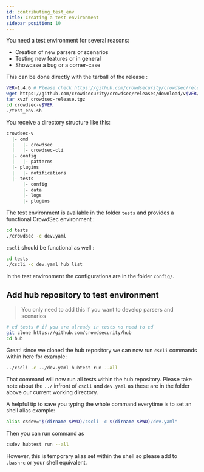 ```yaml
---
id: contributing_test_env
title: Creating a test environment
sidebar_position: 10
---
```


You need a test environment for several reasons:

- Creation of new parsers or scenarios
- Testing new features or in general
- Showcase a bug or a corner-case

This can be done directly with the tarball of the release :

```bash
VER=1.4.6 # Please check https://github.com/crowdsecurity/crowdsec/releases/latest for latest version
wget https://github.com/crowdsecurity/crowdsec/releases/download/v$VER/crowdsec-release.tgz
tar xvzf crowdsec-release.tgz
cd crowdsec-v$VER
./test_env.sh
```

You receive a directory structure like this:

```bash
crowdsec-v
  |- cmd
  |   |- crowdsec
  |   |- crowdsec-cli
  |- config
  |   |- patterns
  |- plugins
  |   |- notifications
  |- tests
      |- config
      |- data
      |- logs
      |- plugins
```

The test environment is available in the folder `tests` and provides a functional CrowdSec environment :

```bash
cd tests
./crowdsec -c dev.yaml
```

`cscli` should be functional as well :

```bash
cd tests
./cscli -c dev.yaml hub list
```

In the test environment the configurations are in the folder `config/`.

## Add hub repository to test environment

> You only need to add this if you want to develop parsers and scenarios

```bash
# cd tests # if you are already in tests no need to cd
git clone https://github.com/crowdsecurity/hub
cd hub
```

Great! since we cloned the hub repository we can now run `cscli` commands within here for example:

```bash
../cscli -c ../dev.yaml hubtest run --all
```

That command will now run all tests within the hub repository. Please take note about the `../` infront of `cscli` and `dev.yaml` as these are in the folder above our current working directory.

A helpful tip to save you typing the whole command everytime is to set an shell alias example:

```bash
alias csdev="$(dirname $PWD)/cscli -c $(dirname $PWD)/dev.yaml"
```
Then you can run command as

```bash
csdev hubtest run --all
```

However, this is temporary alias set within the shell so please add to `.bashrc` or your shell equivalent.
